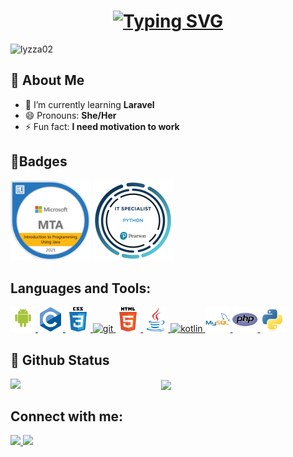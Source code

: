 <h1 align="center">
  <a href="https://git.io/typing-svg">
    <img src="https://readme-typing-svg.herokuapp.com?font=Fira+Code&size=32&pause=2000&color=2786B1&center=true&vCenter=true&width=600&lines=Hi+there%2C+I'm+Elyzza+Jane;Welcome+to+My+Github+Profile" alt="Typing SVG" />
  </a>
</h1>

<p align="left"> <img src="https://komarev.com/ghpvc/?username=lyzza02&label=Profile%20views&color=0e75b6&style=flat" alt="lyzza02" /> </p>

## 👋 About Me
- 🌱 I’m currently learning **Laravel**
- 😄 Pronouns: **She/Her**
- ⚡ Fun fact: **I need motivation to work**
<!-- - 🔭 I’m currently working on ...
- 👯 I’m looking to collaborate on ...
- 🤔 I’m looking for help with ...
- 💬 Ask me about ...-->


## 🏅Badges
<a href="https://www.credly.com/badges/f7a1da6b-e67d-4f84-ac24-7ccbffe0bc01/public_url"><img src="badge/mta-introduction-to-programming-using-java-certified-2021.png" width = 128px></a>
<a href="https://www.credly.com/badges/0fd85491-7341-4680-a6de-73e3a8460957/public_url"><img src="badge/it-specialist-python.png" width = 128px></a>

## Languages and Tools:
<p align="left"> 
  <a href="https://developer.android.com" target="_blank" rel="noreferrer"> 
    <img src="https://raw.githubusercontent.com/devicons/devicon/master/icons/android/android-original-wordmark.svg" alt="android" width="40" height="40"/>
  </a> 
  <a href="https://www.cprogramming.com/" target="_blank" rel="noreferrer"> 
    <img src="https://raw.githubusercontent.com/devicons/devicon/master/icons/c/c-original.svg" alt="c" width="40" height="40"/> 
  </a> 
  <a href="https://www.w3schools.com/css/" target="_blank" rel="noreferrer"> 
    <img src="https://raw.githubusercontent.com/devicons/devicon/master/icons/css3/css3-original-wordmark.svg" alt="css3" width="40" height="40"/>
  </a> 
  <a href="https://git-scm.com/" target="_blank" rel="noreferrer"> 
    <img src="https://www.vectorlogo.zone/logos/git-scm/git-scm-icon.svg" alt="git" width="40" height="40"/> 
  </a> 
  <a href="https://www.w3.org/html/" target="_blank" rel="noreferrer"> 
    <img src="https://raw.githubusercontent.com/devicons/devicon/master/icons/html5/html5-original-wordmark.svg" alt="html5" width="40" height="40"/> 
  </a> 
  <a href="https://www.java.com" target="_blank" rel="noreferrer"> 
    <img src="https://raw.githubusercontent.com/devicons/devicon/master/icons/java/java-original.svg" alt="java" width="40" height="40"/>
  </a> 
  <a href="https://kotlinlang.org" target="_blank" rel="noreferrer"> 
    <img src="https://www.vectorlogo.zone/logos/kotlinlang/kotlinlang-icon.svg" alt="kotlin" width="40" height="40"/> 
  </a> 
  <a href="https://www.mysql.com/" target="_blank" rel="noreferrer">
    <img src="https://raw.githubusercontent.com/devicons/devicon/master/icons/mysql/mysql-original-wordmark.svg" alt="mysql" width="40" height="40"/> 
  </a> 
  <a href="https://www.php.net" target="_blank" rel="noreferrer"> 
    <img src="https://raw.githubusercontent.com/devicons/devicon/master/icons/php/php-original.svg" alt="php" width="40" height="40"/> 
  </a> 
  <a href="https://www.python.org" target="_blank" rel="noreferrer"> 
    <img src="https://raw.githubusercontent.com/devicons/devicon/master/icons/python/python-original.svg" alt="python" width="40" height="40"/> 
  </a> 
</p>


## 🎯 Github Status
<p><img align="left" width="47%" src="https://github-readme-stats.vercel.app/api?username=Lyzza02&show_icons=true&theme=tokyonight" /></p>
<p>&nbsp;<img align="center" width="40%" src="https://github-readme-stats.vercel.app/api/top-langs/?username=Lyzza02&layout=compact&theme=tokyonight&hide=c" /></p>

## Connect with me:
<p align="left">
 <a href="https://www.instagram.com/elyzzaabrigo024/">
    <img src="https://skillicons.dev/icons?i=instagram" />
  </a>
  <a href = "https://www.linkedin.com/in/elyzza-jane-abrigo-ab7976147">
    <img src="https://skillicons.dev/icons?i=linkedin" />
  </a>
</p>
